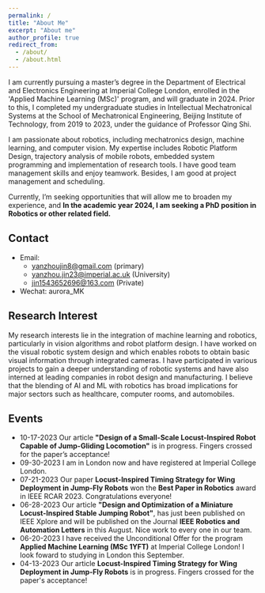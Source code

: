 ```yaml
---
permalink: /
title: "About Me"
excerpt: "About me"
author_profile: true
redirect_from: 
  - /about/
  - /about.html
---
```


I am currently pursuing a master’s degree in the Department of Electrical and Electronics Engineering at Imperial College London, enrolled in the 'Applied Machine Learning (MSc)' program, and will graduate in 2024. Prior to this, I completed my undergraduate studies in Intellectual Mechatronical Systems at the School of Mechatronical Engineering, Beijing Institute of Technology, from 2019 to 2023, under the guidance of Professor Qing Shi.

I am passionate about robotics, including mechatronics design, machine learning, and computer vision. My expertise includes Robotic Platform Design, trajectory analysis of mobile robots, embedded system programming and implementation of research tools. I have good team management skills and enjoy teamwork. Besides, I am good at project management and scheduling. 

Currently, I’m seeking opportunities that will allow me to broaden my experience, and **In the academic year 2024, I am seeking a PhD position in Robotics or other related field.**  
 
Contact
-----
* Email:
  * yanzhoujin8@gmail.com (primary)
  * yanzhou.jin23@imperial.ac.uk (University)
  * jin1543652696@163.com (Private) 
* Wechat: aurora_MK  

Research Interest
------
My research interests lie in the integration of machine learning and robotics, particularly in vision algorithms and robot platform design. I have worked on the visual robotic system design and which enables robots to obtain basic visual information through integrated cameras. I have participated in various projects to gain a deeper understanding of robotic systems and have also interned at leading companies in robot design and manufacturing. I believe that the blending of AI and ML with robotics has broad implications for major sectors such as healthcare, computer rooms, and automobiles.

Events
------
* 10-17-2023 Our article **"Design of a Small-Scale Locust-Inspired Robot Capable of Jump-Gliding Locomotion"** is in progress. Fingers crossed for the paper’s acceptance!
* 09-30-2023 I am in London now and have registered at Imperial College London.
* 07-21-2023 Our paper **Locust-Inspired Timing Strategy for Wing Deployment in Jump-Fly Robots** won the **Best Paper in Robotics** award in IEEE RCAR 2023. Congratulations everyone!
* 06-28-2023 Our article **"Design and Optimization of a Miniature Locust-Inspired Stable Jumping Robot"**, has just been published on IEEE Xplore and will be published on the Journal **IEEE Robotics and Automation Letters** in this August. Nice work to every one in our team.
* 06-20-2023 I have received the Unconditional Offer for the program **Applied Machine Learning (MSc 1YFT)** at Imperial College London! I look foward to studying in London this September.
* 04-13-2023 Our article **Locust-Inspired Timing Strategy for Wing Deployment in Jump-Fly Robots** is in progress. Fingers crossed for the paper's acceptance!
